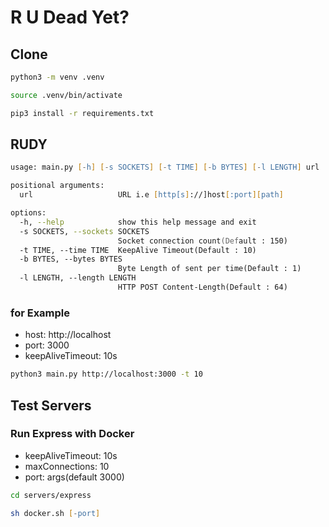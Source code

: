 # R U Dead Yet?

## Clone

```zsh
python3 -m venv .venv

source .venv/bin/activate

pip3 install -r requirements.txt
```

## RUDY

```zsh
usage: main.py [-h] [-s SOCKETS] [-t TIME] [-b BYTES] [-l LENGTH] url

positional arguments:
  url                   URL i.e [http[s]://]host[:port][path]

options:
  -h, --help            show this help message and exit
  -s SOCKETS, --sockets SOCKETS
                        Socket connection count(Default : 150)
  -t TIME, --time TIME  KeepAlive Timeout(Default : 10)
  -b BYTES, --bytes BYTES
                        Byte Length of sent per time(Default : 1)
  -l LENGTH, --length LENGTH
                        HTTP POST Content-Length(Default : 64)
```

### for Example

- host: http://localhost
- port: 3000
- keepAliveTimeout: 10s

```zsh
python3 main.py http://localhost:3000 -t 10
```

## Test Servers

### Run Express with Docker

- keepAliveTimeout: 10s
- maxConnections: 10
- port: args(default 3000)

```zsh
cd servers/express

sh docker.sh [-port]
```

